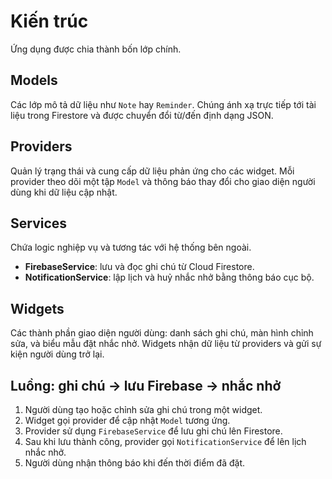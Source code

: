 # Kiến trúc

Ứng dụng được chia thành bốn lớp chính.

## Models
Các lớp mô tả dữ liệu như `Note` hay `Reminder`. Chúng ánh xạ trực tiếp tới tài liệu trong Firestore và được chuyển đổi từ/đến định dạng JSON.

## Providers
Quản lý trạng thái và cung cấp dữ liệu phản ứng cho các widget. Mỗi provider theo dõi một tập `Model` và thông báo thay đổi cho giao diện người dùng khi dữ liệu cập nhật.

## Services
Chứa logic nghiệp vụ và tương tác với hệ thống bên ngoài.
- **FirebaseService**: lưu và đọc ghi chú từ Cloud Firestore.
- **NotificationService**: lập lịch và huỷ nhắc nhở bằng thông báo cục bộ.

## Widgets
Các thành phần giao diện người dùng: danh sách ghi chú, màn hình chỉnh sửa, và biểu mẫu đặt nhắc nhở. Widgets nhận dữ liệu từ providers và gửi sự kiện người dùng trở lại.

## Luồng: ghi chú → lưu Firebase → nhắc nhở
1. Người dùng tạo hoặc chỉnh sửa ghi chú trong một widget.
2. Widget gọi provider để cập nhật `Model` tương ứng.
3. Provider sử dụng `FirebaseService` để lưu ghi chú lên Firestore.
4. Sau khi lưu thành công, provider gọi `NotificationService` để lên lịch nhắc nhở.
5. Người dùng nhận thông báo khi đến thời điểm đã đặt.

